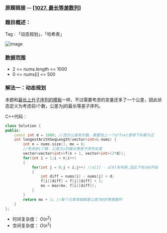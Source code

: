 ### 原题链接 -- [[1027. 最长等差数列](https://leetcode.cn/problems/longest-arithmetic-subsequence/)]

### 题目概述：
Tag : 「动态规划」、「哈希表」

![image](https://user-images.githubusercontent.com/99656524/233753496-92c54166-93c6-4af8-9cca-c8e091dec0e1.png)

### 数据范围
* 2 <= nums.length <= 1000
* 0 <= nums[i] <= 500

### 解法一：动态规划
本题和[最长上升子序列的模板](https://github.com/na2co3hk/Alogrithm/blob/main/%E5%8A%A8%E6%80%81%E8%A7%84%E5%88%92/LIS/Leetcode.300%E6%9C%80%E9%95%BF%E9%80%92%E5%A2%9E%E5%AD%90%E5%BA%8F%E5%88%97.md)一样，不过需要考虑的变量还多了一个公差，因此状态定义为考虑前i个数，公差为j的最长等差子序列。

C++代码：
```cpp
class Solution {
public:
    const int d = 1000; //因为公差有负数，需要加上一个offset使得下标都为正
    int longestArithSeqLength(vector<int>& nums) {
        int n = nums.size(), mx = 0;
        //考虑前i个数，公差为j的最长等差子序列长度
        vector<vector<int>>f(n + 1, vector<int>(2*d));
        for(int i = 1;i < n;i++)
        {
            for(int j = 0;j < i;j++) //a[1] - a[0]先判断,因此下标从0开始
            {
                int diff = nums[i] - nums[j] + d;
                f[i][diff] = f[j][diff] + 1;
                mx = max(mx, f[i][diff]);
            }
        }
        return mx + 1; //每个元素单独都是公差为0的等差数列
    }
};
```
* 时间复杂度： $O(n^2)$ 
* 空间复杂度： $O(n^2)$ 
